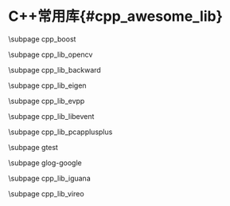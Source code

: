 C++常用库{#cpp_awesome_lib}
========================

\subpage cpp_boost

\subpage cpp_lib_opencv

\subpage cpp_lib_backward

\subpage cpp_lib_eigen

\subpage cpp_lib_evpp

\subpage cpp_lib_libevent

\subpage cpp_lib_pcapplusplus

\subpage gtest

\subpage glog-google

\subpage cpp_lib_iguana

\subpage cpp_lib_vireo